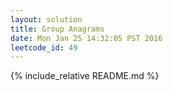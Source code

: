 ```yaml
---
layout: solution
title: Group Anagrams
date: Mon Jan 25 14:32:05 PST 2016
leetcode_id: 49
---
```

{% include_relative README.md %}
